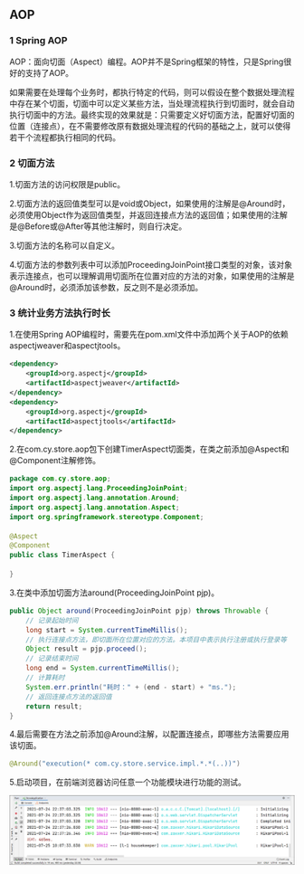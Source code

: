 ## AOP

### 1 Spring AOP

AOP：面向切面（Aspect）编程。AOP并不是Spring框架的特性，只是Spring很好的支持了AOP。

如果需要在处理每个业务时，都执行特定的代码，则可以假设在整个数据处理流程中存在某个切面，切面中可以定义某些方法，当处理流程执行到切面时，就会自动执行切面中的方法。最终实现的效果就是：只需要定义好切面方法，配置好切面的位置（连接点），在不需要修改原有数据处理流程的代码的基础之上，就可以使得若干个流程都执行相同的代码。

### 2 切面方法

1.切面方法的访问权限是public。

2.切面方法的返回值类型可以是void或Object，如果使用的注解是@Around时，必须使用Object作为返回值类型，并返回连接点方法的返回值；如果使用的注解是@Before或@After等其他注解时，则自行决定。

3.切面方法的名称可以自定义。

4.切面方法的参数列表中可以添加ProceedingJoinPoint接口类型的对象，该对象表示连接点，也可以理解调用切面所在位置对应的方法的对象，如果使用的注解是@Around时，必须添加该参数，反之则不是必须添加。

### 3 统计业务方法执行时长

1.在使用Spring AOP编程时，需要先在pom.xml文件中添加两个关于AOP的依赖aspectjweaver和aspectjtools。

```xml
<dependency>
    <groupId>org.aspectj</groupId>
    <artifactId>aspectjweaver</artifactId>
</dependency>
<dependency>
    <groupId>org.aspectj</groupId>
    <artifactId>aspectjtools</artifactId>
</dependency>
```

2.在com.cy.store.aop包下创建TimerAspect切面类，在类之前添加@Aspect和@Component注解修饰。

```java
package com.cy.store.aop;
import org.aspectj.lang.ProceedingJoinPoint;
import org.aspectj.lang.annotation.Around;
import org.aspectj.lang.annotation.Aspect;
import org.springframework.stereotype.Component;

@Aspect
@Component
public class TimerAspect {

}
```

3.在类中添加切面方法around(ProceedingJoinPoint pjp)。

```java
public Object around(ProceedingJoinPoint pjp) throws Throwable {
    // 记录起始时间
    long start = System.currentTimeMillis();
    // 执行连接点方法，即切面所在位置对应的方法。本项目中表示执行注册或执行登录等
    Object result = pjp.proceed();
    // 记录结束时间
    long end = System.currentTimeMillis();
    // 计算耗时
    System.err.println("耗时：" + (end - start) + "ms.");
    // 返回连接点方法的返回值
    return result;
}
```

4.最后需要在方法之前添加@Around注解，以配置连接点，即哪些方法需要应用该切面。

```java
@Around("execution(* com.cy.store.service.impl.*.*(..))")
```

5.启动项目，在前端浏览器访问任意一个功能模块进行功能的测试。

![](img/1.png)

